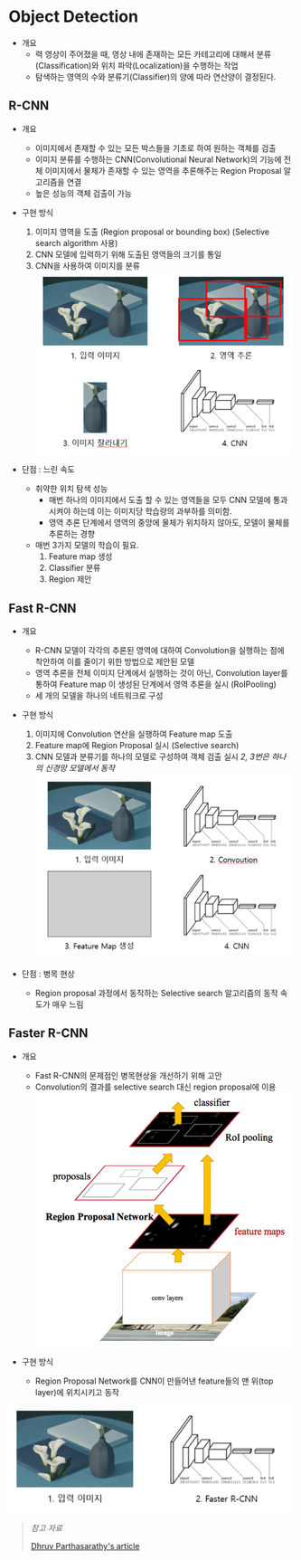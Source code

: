 # Object Detection

 * 개요
     - 력 영상이 주어졌을 때, 영상 내에 존재하는 모든 카테고리에 대해서 분류(Classification)와 위치 파악(Localization)을 수행하는 작업
     - 탐색하는 영역의 수와 분류기(Classifier)의 양에 따라 연산양이 결정된다.

## R-CNN  
* 개요  
    - 이미지에서 존재할 수 있는 모든 박스들을 기초로 하여 원하는 객체를 검출  
    - 이미지 분류를 수행하는 CNN(Convolutional Neural Network)의 기능에 전체 이미지에서 물체가 존재할 수 있는 영역을 추론해주는 Region Proposal 알고리즘을 연결  
    - 높은 성능의 객체 검출이 가능  

* 구현 방식   
    1. 이미지 영역을 도출 (Region proposal or bounding box) (Selective search algorithm 사용)  
    2. CNN 모델에 입력하기 위해 도출된 영역들의 크기를 통일  
    3. CNN을 사용하여 이미지를 분류  
![R-CNN](/Project_Note/images/r-cnn.png)  

* 단점 : 느린 속도  
    - 취약한 위치 탐색 성능
        + 매번 하나의 이미지에서 도출 할 수 있는 영역들을 모두 CNN 모델에 통과시켜야 하는데 이는 이미지당 학습량의 과부하를 의미함.
        + 영역 추론 단계에서 영역의 중앙에 물체가 위치하지 않아도, 모델이 물체를 추론하는 경향  
    - 매번 3가지 모델의 학습이 필요.
        1. Feature map 생성
        2. Classifier 분류
        3. Region 제안


## Fast R-CNN
* 개요  
    - R-CNN 모델이 각각의 추론된 영역에 대하여 Convolution을 실행하는 점에 착안하여 이를 줄이기 위한 방법으로 제안된 모델  
    - 영역 추론을 전체 이미지 단계에서 실행하는 것이 아닌, Convolution layer를 통하여 Feature map 이 생성된 단계에서 영역 추론을 실시 (RoIPooling)  
    - 세 개의 모델을 하나의 네트워크로 구성  

* 구현 방식
    1. 이미지에 Convolution 연산을 실행하여 Feature map 도출
    2. Feature map에 Region Proposal 실시 (Selective search)
    3. CNN 모델과 분류기를 하나의 모델로 구성하여 객체 검출 실시
        *2, 3번은 하나의 신경망 모델에서 동작*  
![Fast R-CNN](/Project_Note/images/fast-r-cnn.png)  

* 단점 : 병목 현상  
    - Region proposal 과정에서 동작하는 Selective search 알고리즘의 동작 속도가 매우 느림


## Faster R-CNN
* 개요  
    - Fast R-CNN의 문제점인 병목현상을 개선하기 위해 고안  
    - Convolution의 결과를 selective search 대신 region proposal에 이용  
![Faster R-CNN Idea](/Project_Note/images/faster-r-cnn-1.png)  

* 구현 방식
    -  Region Proposal Network를 CNN이 만들어낸 feature들의 맨 위(top layer)에 위치시키고 동작

![Faster R-CNN](/Project_Note/images/faster-r-cnn-2.png)  


>   *참고 자료*
>   
>   [Dhruv Parthasarathy's article]


[Dhruv Parthasarathy's article]: https://blog.athelas.com/a-brief-history-of-cnns-in-image-segmentation-from-r-cnn-to-mask-r-cnn-34ea83205de4
